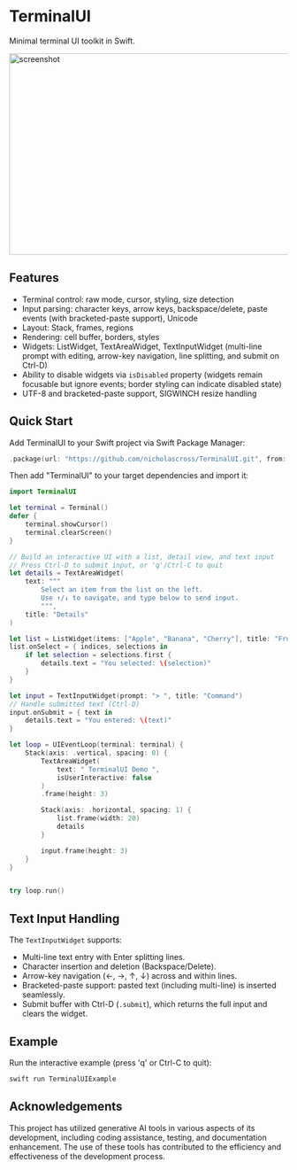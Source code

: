 # TerminalUI

Minimal terminal UI toolkit in Swift.

<img width="684" height="364" alt="screenshot" src="https://github.com/user-attachments/assets/7d41f87b-d945-4a9f-a1bc-79217e77192f" />

## Features

- Terminal control: raw mode, cursor, styling, size detection
- Input parsing: character keys, arrow keys, backspace/delete, paste events (with bracketed-paste support), Unicode
- Layout: Stack, frames, regions
- Rendering: cell buffer, borders, styles
- Widgets: ListWidget, TextAreaWidget, TextInputWidget (multi-line prompt with editing, arrow-key navigation, line splitting, and submit on Ctrl-D)
- Ability to disable widgets via `isDisabled` property (widgets remain focusable but ignore events; border styling can indicate disabled state)
- UTF-8 and bracketed-paste support, SIGWINCH resize handling

## Quick Start

Add TerminalUI to your Swift project via Swift Package Manager:

```swift
.package(url: "https://github.com/nicholascross/TerminalUI.git", from: "0.1.0"),
```

Then add "TerminalUI" to your target dependencies and import it:

```swift
import TerminalUI

let terminal = Terminal()
defer {
    terminal.showCursor()
    terminal.clearScreen()
}

// Build an interactive UI with a list, detail view, and text input
// Press Ctrl-D to submit input, or 'q'/Ctrl-C to quit
let details = TextAreaWidget(
    text: """
        Select an item from the list on the left.
        Use ↑/↓ to navigate, and type below to send input.
        """,
    title: "Details"
)

let list = ListWidget(items: ["Apple", "Banana", "Cherry"], title: "Fruits")
list.onSelect = { indices, selections in
    if let selection = selections.first {
        details.text = "You selected: \(selection)"
    }
}

let input = TextInputWidget(prompt: "> ", title: "Command")
// Handle submitted text (Ctrl-D)
input.onSubmit = { text in
    details.text = "You entered: \(text)"
}

let loop = UIEventLoop(terminal: terminal) {
    Stack(axis: .vertical, spacing: 0) {
        TextAreaWidget(
            text: " TerminalUI Demo ",
            isUserInteractive: false
        )
        .frame(height: 3)

        Stack(axis: .horizontal, spacing: 1) {
            list.frame(width: 20)
            details
        }

        input.frame(height: 3)
    }
}


try loop.run()
```

## Text Input Handling

The `TextInputWidget` supports:

- Multi-line text entry with Enter splitting lines.
- Character insertion and deletion (Backspace/Delete).
- Arrow-key navigation (←, →, ↑, ↓) across and within lines.
- Bracketed-paste support: pasted text (including multi-line) is inserted seamlessly.
- Submit buffer with Ctrl-D (`.submit`), which returns the full input and clears the widget.

## Example

Run the interactive example (press 'q' or Ctrl-C to quit):

```sh
swift run TerminalUIExample
```

## Acknowledgements

This project has utilized generative AI tools in various aspects of its development, including coding assistance, testing, and documentation enhancement. The use of these tools has contributed to the efficiency and effectiveness of the development process.
